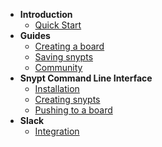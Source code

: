 * __Introduction__
    * [Quick Start](/)
* __Guides__    
    * [Creating a board](/docs/guides/creating_boards.md)   
    * [Saving snypts](/docs/guides/saving_snypts.md)   
    * [Community](/docs/guides/community.md)   
* __Snypt Command Line Interface__
    * [Installation](/)   
    * [Creating snypts](/) 
    * [Pushing to a board](/) 
* __Slack__
    * [Integration](/)   

